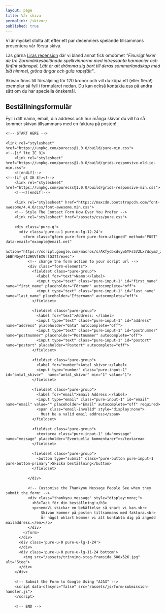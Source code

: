 ```yaml
---
layout: page
title: Vår skiva
permalink: /skivor/
published: true
---
```


Vi är mycket stolta att efter ett par decenniers spelande tillsammans presentera vår första skiva.

Läs gärna [Liras recension](http://www.lira.se/skivrecension/steg/) där vi bland annat fick omdömet _"Finurligt leker de tre Zorn­märkesbelönade spelkvinnorna med intressanta harmonier och finfint stämspel. Lätt är att drömma sig bort till deras sommarlandskap med blå himmel, gröna ängar och gula rapsfält"_.

Skivan finns till försäljning för 120 kronor och vill du köpa ett (eller flera!) exemplar så fyll i formuläret nedan. Du kan också [kontakta oss](/kontakt) på andra sätt om du har speciella önskemål.

<html lang="en">
  <head>
    <meta charset="utf-8">
    <meta name="viewport" content="width=device-width, initial-scale=1.0">
    <meta name="description" content="contact form example">
	<!-- <title>Contact Form Example</title> -->
  </head>

  <body>
	<h2 class="content-head is-center">Beställningsformulär</h2>
	<aside>
      <p>
        Fyll i ditt namn, email, din address och hur många skivor du vill ha
		så kommer skivan tillsammans med en faktura på posten!
      </p>
	</aside>

	<!-- START HERE -->

	<link rel="stylesheet" href="https://unpkg.com/purecss@1.0.0/build/pure-min.css">
	<!--[if lte IE 8]>
		<link rel="stylesheet" href="https://unpkg.com/purecss@1.0.0/build/grids-responsive-old-ie-min.css">
		<![endif]-->
	<!--[if gt IE 8]><!-->
		<link rel="stylesheet" href="https://unpkg.com/purecss@1.0.0/build/grids-responsive-min.css">
		<!--<![endif]-->

		<link rel="stylesheet" href="https://maxcdn.bootstrapcdn.com/font-awesome/4.4.0/css/font-awesome.min.css">
		<!-- Style The Contact Form How Ever You Prefer -->
		<link rel="stylesheet" href="/assets/css/pure.css">

		<div class='pure-g'>
		  <div class='pure-u-1 pure-u-lg-12-24'>
			<form class="gform pure-form pure-form-aligned" method="POST" data-email="example@email.net"
				  action="https://script.google.com/macros/s/AKfycbxdvyw5YFs5V2Lx7WcymJ_JMvC-bEBhNbyA4I3HUVfEXGrlG3Tt/exec">
			  <!-- change the form action to your script url -->
			  <div class="form-elements">
				<fieldset class="pure-group">
				  <label for="text">Namn:</label>
				  <input type="text" class="pure-input-1" id="first_name" name="first_name" placeholder="Förnamn" autocomplete="off">
				  <input type="text" class="pure-input-1" id="last_name" name="last_name" placeholder="Efternamn" autocomplete="off">
				</fieldset>

				<fieldset class="pure-group">
				  <label for="text">Address: </label>
				  <input type="text" class="pure-input-1" id="address" name="address" placeholder="Gata" autocomplete="off">
				  <input type="text" class="pure-input-1" id="postnummer" name="postnummer" placeholder="Postnummer" autocomplete="off">
				  <input type="text" class="pure-input-1" id="postort" name="postort" placeholder="Postort" autocomplete="off">
				</fieldset>

				<fieldset class="pure-group">
				  <label for="number">Antal skivor:</label>
				  <input type="number" class="pure-input-1" id="antal_skivor"  name="antal_skivor" min="1" value="1">
				</fieldset>

				<fieldset class="pure-group">
				  <label for="email">Email Address:</label>
				  <input type="email" class="pure-input-1" id="email" name="email" value="" placeholder="Email" autocomplete="off" required>
				  <span class="email-invalid" style="display:none">
					Must be a valid email address</span>
				</fieldset>

				<fieldset class="pure-group">
				  <textarea class="pure-input-1" id="message" name="message" placeholder="Eventuella kommentarer"></textarea>
				</fieldset>

				<fieldset class="pure-group">
				  <button type="submit" class="pure-button pure-input-1 pure-button-primary">Skicka beställning</button>
				</fieldset>

			  </div>

			  <!-- Customise the Thankyou Message People See when they submit the form: -->
			  <div class="thankyou_message" style="display:none;">
				<h3>Tack för din beställning!</h3>
				<p><em>Vi skickar en bekäftelse så snart vi kan.<br>
					Skivan kommer på posten	tillsammans med faktura.<br>
					Är något oklart kommer vi att kontakta dig på angedd mailaddress.</em></p>
			  </div>
			</form>
		  </div>
		  <div class='pure-u-0 pure-u-lg-1-24'>
		  </div>
		  <div class='pure-u-0 pure-u-lg-11-24 bottom'>
			<img src="/assets/trinning-steg-framsida_600x526.jpg" alt="Steg">
		  </div>
		</div>

		<!-- Submit the Form to Google Using "AJAX" -->
		<script data-cfasync="false" src="/assets/js/form-submission-handler.js">
		</script>

		<!-- END -->

  </body>
</html>

